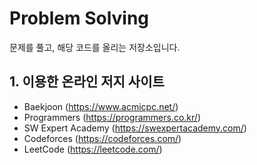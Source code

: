 # Problem Solving

문제를 풀고, 해당 코드를 올리는 저장소입니다. 

## 1. 이용한 온라인 저지 사이트

- Baekjoon (https://www.acmicpc.net/)
- Programmers (https://programmers.co.kr/)
- SW Expert Academy (https://swexpertacademy.com/)
- Codeforces (https://codeforces.com/)
- LeetCode (https://leetcode.com/)
